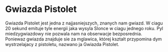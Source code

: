 # Gwiazda Pistolet

Gwiazda Pistolet jest jedna z najjasniejszych, znanych nam gwiazd. W ciagu 20
sekund emituje tyle energii jaka wysyla Slonce w ciagu jednego roku. Pyl
miedzygwiazdowy nie pozwala nam na obserwacje bezposrednia. Poniewaz gwiazda
znajduje sie za mglawica, której ksztalt przypomina dym wystrzelajacy z
pistoletu, nazwano ja Gwiazda Pistolet.
